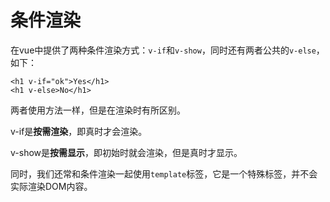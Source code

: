 # 条件渲染

在vue中提供了两种条件渲染方式：`v-if`和`v-show`，同时还有两者公共的`v-else`，如下：

```
<h1 v-if="ok">Yes</h1>
<h1 v-else>No</h1>
```

两者使用方法一样，但是在渲染时有所区别。

v-if是**按需渲染**，即真时才会渲染。

v-show是**按需显示**，即初始时就会渲染，但是真时才显示。

同时，我们还常和条件渲染一起使用`template`标签，它是一个特殊标签，并不会实际渲染DOM内容。

